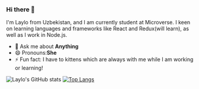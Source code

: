 ### Hi there 👋

I'm Laylo from Uzbekistan, and I am currently student at Microverse. I keen on learning languages and frameworks like React and Redux(will learn), as well as I work in Node.js.

- 💬 Ask me about **Anything** 
- 😄 Pronouns:**She**
- ⚡ Fun fact: I have to kittens which are always with me while I am working or learning!

![Laylo's GitHub stats](https://github-readme-stats.vercel.app/api?username=laylo309&show_icons=true&theme=radical)
[![Top Langs](https://github-readme-stats.vercel.app/api/top-langs/?username=laylo309&layout=compact)](https://github.com/anuraghazra/github-readme-stats)


